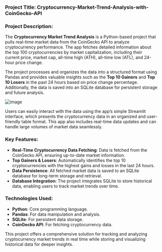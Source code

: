 
### Project Title: **Cryptocurrency-Market-Trend-Analysis-with-CoinGecko-API**

### Project Description:
The **Cryptocurrency Market Trend Analysis** is a Python-based project that pulls real-time market data from the CoinGecko API to analyze cryptocurrency performance. The app fetches detailed information about the top 100 cryptocurrencies by market capitalization, including their current price, market cap, all-time high (ATH), all-time low (ATL), and 24-hour price change. 

The project processes and organizes the data into a structured format using Pandas and provides valuable insights such as the **Top 10 Gainers** and **Top 10 Losers** in the past 24 hours based on price change percentage. Additionally, the data is saved into an SQLite database for persistent storage and future analysis.

![image](https://github.com/user-attachments/assets/bac0993e-7018-4e42-9d30-b41f3933b5ff)


Users can easily interact with the data using the app’s simple Streamlit interface, which presents the cryptocurrency data in an organized and user-friendly table format. This app also includes real-time data updates and can handle large volumes of market data seamlessly.

### Key Features:
- **Real-Time Cryptocurrency Data Fetching**: Data is fetched from the CoinGecko API, ensuring up-to-date market information.
- **Top Gainers & Losers**: Automatically identifies the top 10 cryptocurrencies with the highest gains and losses in the last 24 hours.
- **Data Persistence**: All fetched market data is saved to an SQLite database for long-term storage and retrieval.
- **Database Integration**: The project integrates SQLite to store historical data, enabling users to track market trends over time.

### Technologies Used:
- **Python**: Core programming language.
- **Pandas**: For data manipulation and analysis.
- **SQLite**: For persistent data storage.
- **CoinGecko API**: For fetching cryptocurrency data.

This project offers a comprehensive solution for tracking and analyzing cryptocurrency market trends in real time while storing and visualizing historical data for deeper insights.
